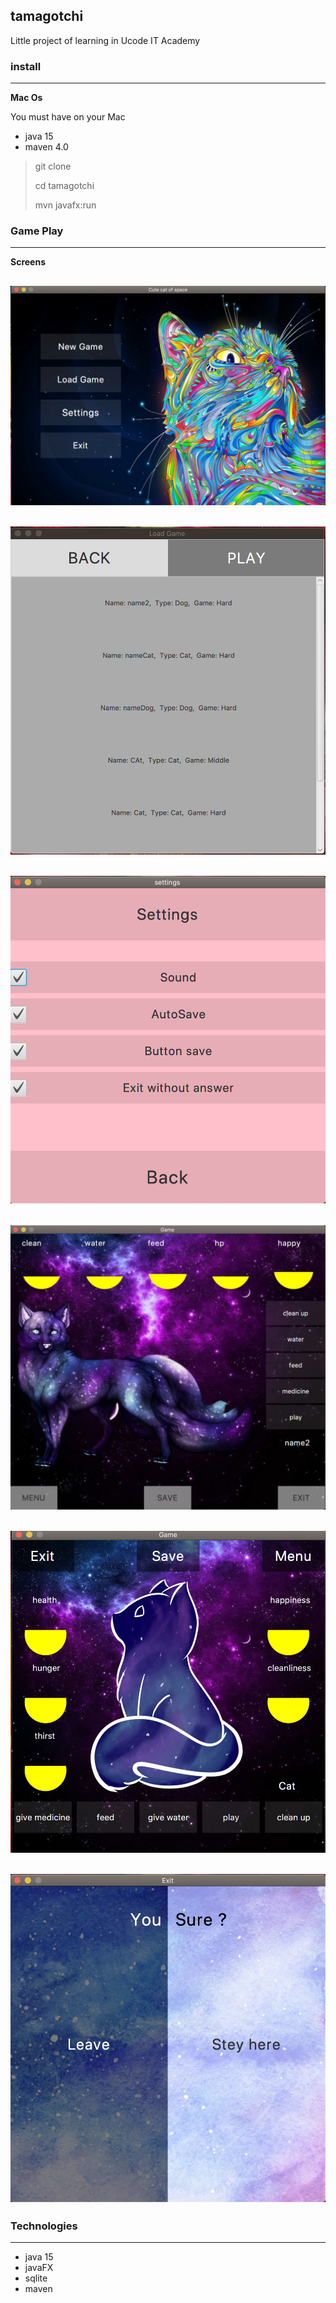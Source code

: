 ## tamagotchi

Little project of learning in Ucode IT Academy

### install 

---

**Mac Os**

You must have on your Mac

* java       15
* maven      4.0

> git clone
>
> cd tamagotchi
>
> mvn javafx:run

### Game Play

--- 

**Screens**

![](screen3.png)
--
![](screen2.png)
--
![](screen4.png)
--
![](screen6.png)
--
![](screen7.png)
---
![](screen5.png)
--

### Technologies

---

* java 15
* javaFX
* sqlite
* maven
